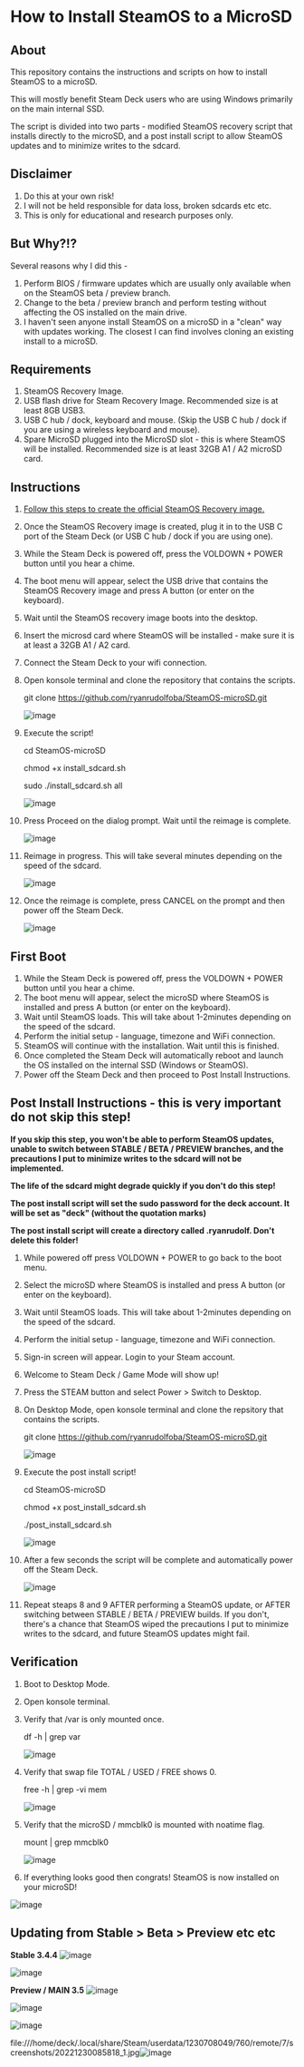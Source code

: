 # How to Install SteamOS to a MicroSD

## About
This repository contains the instructions and scripts on how to install SteamOS to a microSD.

This will mostly benefit Steam Deck users who are using Windows primarily on the main internal SSD.

The script is divided into two parts - modified SteamOS recovery script that installs directly to the microSD, and a post install script to allow SteamOS updates and to minimize writes to the sdcard.


## Disclaimer
1. Do this at your own risk!
2. I will not be held responsible for data loss, broken sdcards etc etc.
3. This is only for educational and research purposes only.


## But Why?!?
Several reasons why I did this -

1. Perform BIOS / firmware updates which are usually only available when on the SteamOS beta / preview branch.
2. Change to the beta / preview branch and perform testing without affecting the OS installed on the main drive.
3. I haven't seen anyone install SteamOS on a microSD in a "clean" way with updates working. The closest I can find involves cloning an existing install to a microSD.


## Requirements
1. SteamOS Recovery Image.
2. USB flash drive for Steam Recovery Image. Recommended size is at least 8GB USB3.
3. USB C hub / dock, keyboard and mouse. (Skip the USB C hub / dock if you are using a wireless keyboard and mouse).
3. Spare MicroSD plugged into the MicroSD slot - this is where SteamOS will be installed. Recommended size is at least 32GB A1 / A2 microSD card.


## Instructions
1. [Follow this steps to create the official SteamOS Recovery image.](https://help.steampowered.com/en/faqs/view/1b71-edf2-eb6d-2bb3)
2. Once the SteamOS Recovery image is created, plug it in to the USB C port of the Steam Deck (or USB C hub / dock if you are using one).
3. While the Steam Deck is powered off, press the VOLDOWN + POWER button until you hear a chime.
4. The boot menu will appear, select the USB drive that contains the SteamOS Recovery image and press A button (or enter on the keyboard).
5. Wait until the SteamOS recovery image boots into the desktop.
6. Insert the microsd card where SteamOS will be installed - make sure it is at least a 32GB A1 / A2 card.
7. Connect the Steam Deck to your wifi connection.
8. Open konsole terminal and clone the repository that contains the scripts.

    git clone https://github.com/ryanrudolfoba/SteamOS-microSD.git
    
    ![image](https://user-images.githubusercontent.com/98122529/210011557-6ba7290d-96e2-4760-b33c-5c6c5b75c1f7.png)

  
9. Execute the script!

    cd SteamOS-microSD
    
    chmod +x install_sdcard.sh
    
    sudo ./install_sdcard.sh all
    
    ![image](https://user-images.githubusercontent.com/98122529/210011704-03fe588d-94fd-460e-8a5e-750dce98a7f0.png)

  
10. Press Proceed on the dialog prompt. Wait until the reimage is complete.

    ![image](https://user-images.githubusercontent.com/98122529/210011817-8d4a2495-8f75-44c3-95cb-2d0769f9d623.png)

11. Reimage in progress. This will take several minutes depending on the speed of the sdcard.

    ![image](https://user-images.githubusercontent.com/98122529/210011958-4aa53d56-ec83-4dca-9a99-814719b10524.png)

12. Once the reimage is complete, press CANCEL on the prompt and then power off the Steam Deck.

    ![image](https://user-images.githubusercontent.com/98122529/210012527-7f5ab7f4-d723-4091-93ec-589200d552a5.png)



## First Boot
1. While the Steam Deck is powered off, press the VOLDOWN + POWER button until you hear a chime.
2. The boot menu will appear, select the microSD where SteamOS is installed and press A button (or enter on the keyboard).
3. Wait until SteamOS loads. This will take about 1-2minutes depending on the speed of the sdcard.
4. Perform the initial setup - language, timezone and WiFi connection.
5. SteamOS will continue with the installation. Wait until this is finished.
6. Once completed the Steam Deck will automatically reboot and launch the OS installed on the internal SSD (Windows or SteamOS).
7. Power off the Steam Deck and then proceed to Post Install Instructions.

## Post Install Instructions - this is very important do not skip this step!
**If you skip this step, you won't be able to perform SteamOS updates, unable to switch between STABLE / BETA / PREVIEW branches, and the precautions I put to minimize writes to the sdcard will not be implemented.**

**The life of the sdcard might degrade quickly if you don't do this step!**

**The post install script will set the sudo password for the deck account. It will be set as "deck" (without the quotation marks)**

**The post install script will create a directory called .ryanrudolf. Don't delete this folder!**

1. While powered off press VOLDOWN + POWER to go back to the boot menu.
2. Select the microSD where SteamOS is installed and press A button (or enter on the keyboard).
3. Wait until SteamOS loads. This will take about 1-2minutes depending on the speed of the sdcard.
4. Perform the initial setup - language, timezone and WiFi connection.
5. Sign-in screen will appear. Login to your Steam account.
6. Welcome to Steam Deck / Game Mode will show up!
7. Press the STEAM button and select Power > Switch to Desktop.
8. On Desktop Mode, open konsole terminal and clone the repsitory that contains the scripts.

    git clone https://github.com/ryanrudolfoba/SteamOS-microSD.git
    
    ![image](https://user-images.githubusercontent.com/98122529/210011557-6ba7290d-96e2-4760-b33c-5c6c5b75c1f7.png)

9. Execute the post install script!

    cd SteamOS-microSD
    
    chmod +x post_install_sdcard.sh
    
    ./post_install_sdcard.sh
    
    ![image](https://user-images.githubusercontent.com/98122529/210035947-852151c1-d9dd-4d1f-8827-a3c2172e197c.png)

    
10. After a few seconds the script will be complete and automatically power off the Steam Deck.

    ![image](https://user-images.githubusercontent.com/98122529/210036025-4dea34c7-2ed2-4c8e-960c-4037f676d165.png)


11. Repeat steaps 8 and 9 AFTER performing a SteamOS update, or AFTER switching between STABLE / BETA / PREVIEW builds. If you don't, there's a chance that SteamOS wiped the precautions I put to minimize writes to the sdcard, and future SteamOS updates might fail.


## Verification
1. Boot to Desktop Mode.
2. Open konsole terminal.
3. Verify that /var is only mounted once.
    
    df -h | grep var
    
    ![image](https://user-images.githubusercontent.com/98122529/210036264-fc56e052-7989-4064-a3f4-fa5e4887599d.png)

    
4. Verify that swap file TOTAL / USED / FREE shows 0.

    free -h | grep -vi mem
    
    ![image](https://user-images.githubusercontent.com/98122529/210036292-ad78e0fe-94f5-4156-b449-9e2afcb89836.png)


5. Verify that the microSD / mmcblk0 is mounted with noatime flag.

    mount | grep mmcblk0
    
    ![image](https://user-images.githubusercontent.com/98122529/210036335-4d50cbe3-e252-46c7-b605-73f6561d3cbb.png)


6. If everything looks good then congrats! SteamOS is now installed on your microSD!

![image](https://user-images.githubusercontent.com/98122529/210017005-6daddcf1-66af-4e69-afbf-364460c7ddd3.png)


## Updating from Stable > Beta > Preview etc etc

**Stable 3.4.4**
![image](https://user-images.githubusercontent.com/98122529/210036714-89bfe0e6-6497-46e5-a553-b65c76d624b4.png)


![image](https://user-images.githubusercontent.com/98122529/210036657-64f8463d-f644-4f79-84c9-f2deab4ca441.png)


**Preview / MAIN 3.5**
![image](https://user-images.githubusercontent.com/98122529/210037882-0e9c0ee0-9766-41e6-af6a-d31ec806bcd4.png)


![image](https://user-images.githubusercontent.com/98122529/210037947-5331a9f4-b4a8-4691-8eaf-45cf06774cdf.png)


![image](https://user-images.githubusercontent.com/98122529/210078810-16bf8b5f-5534-4439-891d-5cefcc58eee9.png)

file:///home/deck/.local/share/Steam/userdata/1230708049/760/remote/7/screenshots/20221230085818_1.jpg![image](https://user-images.githubusercontent.com/98122529/210078972-06cb8f9f-234c-4bf9-b725-bede64101cfa.png)


